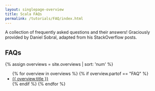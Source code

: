 ```yaml
---
layout: singlepage-overview
title: Scala FAQs
permalink: /tutorials/FAQ/index.html
---
```


A collection of frequently asked questions and their answers! Graciously
provided by Daniel Sobral, adapted from his StackOverflow posts.

## FAQs

{% assign overviews = site.overviews | sort: 'num' %}
<ul>
{% for overview in overviews %}
  {% if overview.partof == "FAQ" %}
    <li><a href="{{ site.baseurl }}{{ overview.url }}">{{ overview.title }}</a></li>
  {% endif %}
{% endfor %}
</ul>
